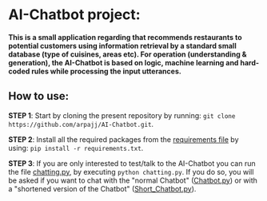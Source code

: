 #  AI-Chatbot project:

#### This is a small application regarding that recommends restaurants to potential customers using information retrieval by a standard small database (type of cuisines, areas etc). For operation (understanding & generation), the AI-Chatbot is based on logic, machine learning and hard-coded rules while processing the input utterances.   

## How to use:

__STEP 1__: Start by cloning the present repository by running: `git clone https://github.com/arpajj/AI-Chatbot.git`.

__STEP 2__: Install all the required packages from the [requirements file](./requirements.txt) by using: `pip install -r requirements.txt`.

__STEP 3__: If you are only interested to test/talk to the AI-Chatbot you can run the file [chatting.py](./chatting.py), by executing `python chatting.py`. If you do so, you will be asked if you want to chat with the "normal Chatbot" ([Chatbot.py](./Chatbot.py)) or with a "shortened version of the Chatbot" ([Short_Chatbot.py](./Short_Chatbot.py)).  
